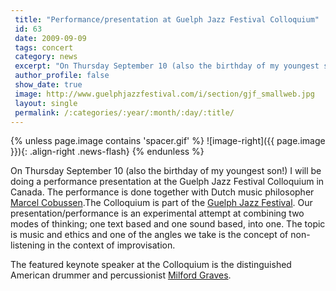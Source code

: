 ```yaml
---
 title: "Performance/presentation at Guelph Jazz Festival Colloquium"
 id: 63
 date: 2009-09-09
 tags: concert
 category: news
 excerpt: "On Thursday September 10 (also the birthday of my youngest son!) I will be doing a performance presentation at the Guelph Jazz Festival Colloquium in Canada. The performance is done together with Dutc..."
 author_profile: false
 show_date: true
 image: http://www.guelphjazzfestival.com/i/section/gjf_smallweb.jpg
 layout: single
 permalink: /:categories/:year/:month/:day/:title/
---
```

{% unless page.image contains 'spacer.gif' %}
   ![image-right]({{ page.image }}){: .align-right .news-flash}
{% endunless %}

On Thursday September 10 (also the birthday of my youngest son!) I will be doing a performance presentation at the Guelph Jazz Festival Colloquium in Canada. The performance is done together with Dutch music philosopher <a href="http://www.cobussen.com/">Marcel Cobussen</a>.The Colloquium is part of the <a href="http://www.guelphjazzfestival.com/">Guelph Jazz Festival</a>. Our presentation/performance is an experimental attempt at combining two modes of thinking; one text based and one sound based, into one. The topic is music and ethics and one of the angles we take is the concept of non-listening in the context of improvisation.


The featured keynote speaker at the Colloquium is the distinguished American drummer and percussionist <a href="http://www.milfordgraves.com/">Milford Graves</a>.


